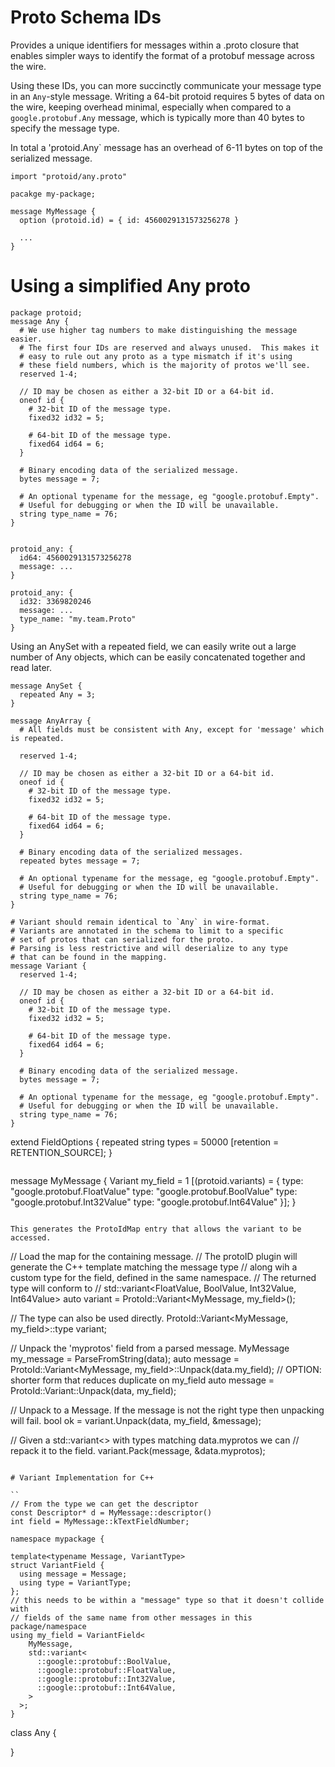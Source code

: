 # Proto Schema IDs

Provides a unique identifiers for messages within a .proto closure that
enables simpler ways to identify the format of a protobuf message across
the wire.

Using these IDs, you can more succinctly communicate your message type in an
`Any`-style message.   Writing a 64-bit protoid requires 5 bytes of data on
the wire, keeping overhead minimal, especially when compared to a
`google.protobuf.Any` message, which is typically
more than 40 bytes to specify the message type.

In total a 'protoid.Any` message has an overhead of 6-11 bytes on top of
the serialized message.

```
import "protoid/any.proto"

pacakge my-package;

message MyMessage {
  option (protoid.id) = { id: 4560029131573256278 }

  ...
}
```


# Using a simplified Any proto
```
package protoid;
message Any {
  # We use higher tag numbers to make distinguishing the message easier.
  # The first four IDs are reserved and always unused.  This makes it
  # easy to rule out any proto as a type mismatch if it's using
  # these field numbers, which is the majority of protos we'll see.
  reserved 1-4;

  // ID may be chosen as either a 32-bit ID or a 64-bit id.
  oneof id {
    # 32-bit ID of the message type.
    fixed32 id32 = 5;

    # 64-bit ID of the message type.
    fixed64 id64 = 6;
  }

  # Binary encoding data of the serialized message.
  bytes message = 7;

  # An optional typename for the message, eg "google.protobuf.Empty".  
  # Useful for debugging or when the ID will be unavailable.
  string type_name = 76;
}


protoid_any: {
  id64: 4560029131573256278
  message: ...
}

protoid_any: {
  id32: 3369820246
  message: ...
  type_name: "my.team.Proto"
}
```


Using an AnySet with a repeated field, we can easily write out a large number of 
Any objects, which can be easily concatenated together and read later.
```
message AnySet {
  repeated Any = 3;
}
```


```
message AnyArray {
  # All fields must be consistent with Any, except for 'message' which is repeated.

  reserved 1-4;

  // ID may be chosen as either a 32-bit ID or a 64-bit id.
  oneof id {
    # 32-bit ID of the message type.
    fixed32 id32 = 5;

    # 64-bit ID of the message type.
    fixed64 id64 = 6;
  }

  # Binary encoding data of the serialized messages.
  repeated bytes message = 7;

  # An optional typename for the message, eg "google.protobuf.Empty".  
  # Useful for debugging or when the ID will be unavailable.
  string type_name = 76;
}
```

```
# Variant should remain identical to `Any` in wire-format.
# Variants are annotated in the schema to limit to a specific
# set of protos that can serialized for the proto.  
# Parsing is less restrictive and will deserialize to any type
# that can be found in the mapping.
message Variant {
  reserved 1-4;

  // ID may be chosen as either a 32-bit ID or a 64-bit id.
  oneof id {
    # 32-bit ID of the message type.
    fixed32 id32 = 5;

    # 64-bit ID of the message type.
    fixed64 id64 = 6;
  }

  # Binary encoding data of the serialized message.
  bytes message = 7;

  # An optional typename for the message, eg "google.protobuf.Empty".  
  # Useful for debugging or when the ID will be unavailable.
  string type_name = 76;
}

```
extend FieldOptions {
  repeated string types = 50000 [retention = RETENTION_SOURCE];
}
```

```
message MyMessage {
  Variant my_field = 1 [(protoid.variants) = {
      type: "google.protobuf.FloatValue"
      type: "google.protobuf.BoolValue"
      type: "google.protobuf.Int32Value"
      type: "google.protobuf.Int64Value"
  }];
}
```

This generates the ProtoIdMap entry that allows the variant to be accessed.
```
// Load the map for the containing message.
// The protoID plugin will generate the C++ template matching the message type
// along wih a custom type for the field, defined in the same namespace.
// The returned type will conform to
// std::variant<FloatValue, BoolValue, Int32Value, Int64Value>
auto variant = ProtoId::Variant<MyMessage, my_field>();

// The type can also be used directly.
ProtoId::Variant<MyMessage, my_field>::type variant;

// Unpack the 'myprotos' field from a parsed message.
MyMessage my_message = ParseFromString(data);
auto message = ProtoId::Variant<MyMessage, my_field>::Unpack(data.my_field);
// OPTION: shorter form that reduces duplicate on my_field
auto message = ProtoId::Variant::Unpack(data, my_field);

// Unpack to a Message.  If the message is not the right type then unpacking will fail.
bool ok = variant.Unpack(data, my_field, &message);  

// Given a std::variant<> with types matching data.myprotos we can
// repack it to the field.
variant.Pack(message, &data.myprotos);
```

# Variant Implementation for C++

``
// From the type we can get the descriptor
const Descriptor* d = MyMessage::descriptor()
int field = MyMessage::kTextFieldNumber;
```

```
namespace mypackage {

template<typename Message, VariantType>
struct VariantField {
  using message = Message;
  using type = VariantType;
};
// this needs to be within a "message" type so that it doesn't collide with
// fields of the same name from other messages in this package/namespace
using my_field = VariantField<
    MyMessage,
    std::variant<
      ::google::protobuf::BoolValue,
      ::google::protobuf::FloatValue,
      ::google::protobuf::Int32Value,
      ::google::protobuf::Int64Value,
    >
  >;
}
```

class Any {

}